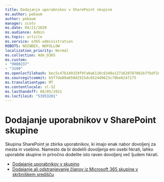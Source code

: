 ```yaml
---
title: Dodajanje uporabnikov v SharePoint skupine
ms.author: pebaum
author: pebaum
manager: scotv
ms.date: 04/21/2020
ms.audience: Admin
ms.topic: article
ms.service: o365-administration
ROBOTS: NOINDEX, NOFOLLOW
localization_priority: Normal
ms.collection: Adm_O365
ms.custom:
- "9000237"
- "3199"
ms.openlocfilehash: bec5c47b149329f9fa0a6110c6340a1271620787062b7fbdf2d8d4b96b97b202
ms.sourcegitcommit: b5f7da89a650d2915dc652449623c78be6247175
ms.translationtype: MT
ms.contentlocale: sl-SI
ms.lasthandoff: 08/05/2021
ms.locfileid: "53953201"
---
```

# <a name="add-users-to-a-sharepoint-group"></a>Dodajanje uporabnikov v SharePoint skupine

Skupina SharePoint je zbirka uporabnikov, ki imajo enak nabor dovoljenj za mesta in vsebino. Namesto da bi dodelili dovoljenja eni osebi hkrati, lahko uporabite skupine in priročno dodelite isto raven dovoljenj več ljudem hkrati.

- [Dodajanje uporabnikov v skupino](https://docs.microsoft.com/sharepoint/customize-sharepoint-site-permissions#add-users-to-a-group)
- [Dodajanje ali odstranjevanje članov iz Microsoft 365 skupine v skrbniškem središču](https://docs.microsoft.com/microsoft-365/admin/create-groups/add-or-remove-members-from-groups)